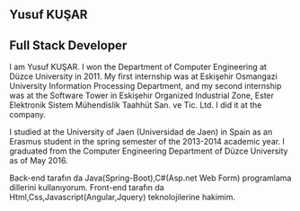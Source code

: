 ## Yusuf KUŞAR
## Full Stack Developer

I am Yusuf KUŞAR. I won the Department of Computer Engineering at Düzce University in 2011. My first internship was at Eskişehir Osmangazi University Information Processing Department, and my second internship was at the Software Tower in Eskişehir Organized Industrial Zone, Ester Elektronik Sistem Mühendislik Taahhüt San. ve Tic. Ltd. I did it at the company.

I studied at the University of Jaen (Universidad de Jaen) in Spain as an Erasmus student in the spring semester of the 2013-2014 academic year. I graduated from the Computer Engineering Department of Düzce University as of May 2016.

Back-end tarafın da Java(Spring-Boot),C#(Asp.net Web Form) programlama dillerini kullanıyorum.
Front-end tarafın da  Html,Css,Javascript(Angular,Jquery) teknolojilerine hakimim.
